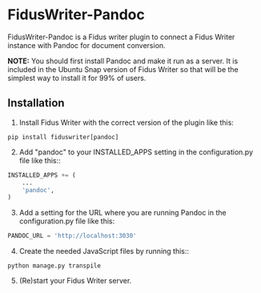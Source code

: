 # FidusWriter-Pandoc

FidusWriter-Pandoc is a Fidus writer plugin to connect a Fidus Writer instance
with Pandoc for document conversion.

**NOTE:** You should first install Pandoc and make it run as a server. It is included in the Ubuntu Snap version of Fidus Writer so that will be the simplest way to install it for 99% of users.

## Installation

1. Install Fidus Writer with the correct version of the plugin like this:

```
pip install fiduswriter[pandoc]
```

2. Add "pandoc" to your INSTALLED_APPS setting in the configuration.py file
   like this::

```python
INSTALLED_APPS += (
    ...
    'pandoc',
)
```

3. Add a setting for the URL where you are running Pandoc in the configuration.py file like this:

```python
PANDOC_URL = 'http://localhost:3030'
```

4. Create the needed JavaScript files by running this::

```
python manage.py transpile
```

5. (Re)start your Fidus Writer server.
